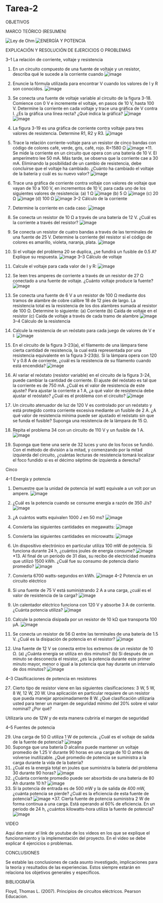 # Tarea-2

OBJETIVOS



MARCO TEÓRICO (RESUMEN)

![Ley de Ohm](https://user-images.githubusercontent.com/116812951/202546096-370a95d0-8d29-4438-90d2-80332e2c1d36.png)
![ENERGÍA Y POTENCIA](https://user-images.githubusercontent.com/116812951/202546175-66efc90e-e054-4fd3-a198-666238dcb00b.png)

EXPLICACIÓN Y RESOLUCIÓN DE EJERCICIOS O PROBLEMAS

3–1 La relación de corriente, voltaje y resistencia

1. En un circuito compuesto de una fuente de voltaje y un resistor, describa qué le sucede a la corriente cuando
![image](https://user-images.githubusercontent.com/116812951/202552341-e2a2805a-d33b-459b-943a-9591bf3d43c0.png)
3. Enuncie la fórmula utilizada para encontrar V cuando los valores de I y R son conocidos.
![image](https://user-images.githubusercontent.com/116812951/202552404-d59f33ae-0b4c-46b6-ade8-1d4efcdece6a.png)
5. Se conecta una fuente de voltaje variable al circuito de la figura 3-18. Comience con 0 V e incremente el voltaje, en pasos de 10 V, hasta 100 V. Determine la corriente en cada voltaje y trace una gráfica de V contra I. ¿Es la gráfica una línea recta? ¿Qué indica la gráfica?
![image](https://user-images.githubusercontent.com/116812951/202552488-9a2ee43d-e61e-4077-8772-62d14aeed67b.png)
![image](https://user-images.githubusercontent.com/116812951/202552514-7eb373b3-7dbc-4ced-8379-96a3a4878cdd.png)
7. La figura 3-19 es una gráfica de corriente contra voltaje para tres valores de resistencia. Determine R1, R2 y R3.
![image](https://user-images.githubusercontent.com/116812951/202552574-2dafba86-5bb2-49a6-8876-49397bbf2584.png)
9. Trace la relación corriente-voltaje para un resistor de cinco bandas con código de colores café, verde, gris, café, rojo.
R=1580 Ω
![image](https://user-images.githubusercontent.com/116812951/202552606-9735e305-9db9-4da6-8fc9-522f65d82410.png)
*11. Se mide la corriente en un circuito que opera con una batería de 10 V. El amperímetro lee 50 mA. Más tarde, se observa que la corriente cae a 30 mA. Eliminando la posibilidad de un cambio de resistencia, debe concluirse que el voltaje ha cambiado. ¿Cuánto ha cambiado el voltaje de la batería y cuál es su nuevo valor?
![image](https://user-images.githubusercontent.com/116812951/202552672-9f110893-560f-4525-938e-ff25eec24ee6.png)
13. Trace una gráfica de corriente contra voltaje con valores de voltaje que vayan de 10 a 100 V, en incrementos de 10 V, para cada uno de los siguientes valores de resistencia:
(a) 1 Ω
![image](https://user-images.githubusercontent.com/116812951/202552719-67d54e6a-d63b-4ff1-a406-6893455bfab0.png)
(b) 5 Ω
![image](https://user-images.githubusercontent.com/116812951/202552762-06c8eb70-1d2c-4e68-93bb-8fb53f569cd3.png)
(c) 20 Ω
![image](https://user-images.githubusercontent.com/116812951/202552810-426b84cd-3933-4ef2-a316-624df533e956.png)
(d) 100 Ω
![image](https://user-images.githubusercontent.com/116812951/202552853-eaf389c5-4949-4572-84c1-e6b19e11df8c.png)
3–2 Cálculo de la corriente

15. Determine la corriente en cada caso:
![image](https://user-images.githubusercontent.com/116812951/202552903-f097943b-4687-40f7-b95f-6fbca96df72e.png)
17. Se conecta un resistor de 10 Ω a través de una batería de 12 V. ¿Cuál es la corriente a través del resistor?
![image](https://user-images.githubusercontent.com/116812951/202552948-b5f51079-000d-4857-a888-e40afe0682b3.png)
19. Se conecta un resistor de cuatro bandas a través de las terminales de una fuente de 25 V. Determine la corriente del resistor si el código de colores es amarillo, violeta, naranja, plata.
![image](https://user-images.githubusercontent.com/116812951/202553017-dcb55f85-655a-419d-81b4-40da4251076e.png)
21. Si el voltaje del problema 20 se duplica, ¿se fundirá un fusible de 0.5 A? Explique su respuesta.
![image](https://user-images.githubusercontent.com/116812951/202553053-5f1ffe31-f228-45b7-ba91-64054f8d4f04.png)
3–3 Cálculo de voltaje

23. Calcule el voltaje para cada valor de I y R:
![image](https://user-images.githubusercontent.com/116812951/202553106-bb2479a5-1be8-4391-bdbf-880e61e5bf56.png)
25. Se leen tres amperes de corriente a través de un resistor de 27 Ω conectado a una fuente de voltaje. ¿Cuánto voltaje produce la fuente?
![image](https://user-images.githubusercontent.com/116812951/202553138-822a12f1-fa67-4fba-8baa-676889f62ec1.png)
27. Se conecta una fuente de 6 V a un resistor de 100 Ω mediante dos tramos de alambre de cobre calibre 18 de 12 pies de largo. La resistencia total es la resistencia de los dos alambres sumada al resistor de 100 Ω. Determine lo siguiente:
(a) Corriente
(b) Caída de voltaje en el resistor
(c) Caída de voltaje a través de cada tramo de alambre
![image](https://user-images.githubusercontent.com/116812951/202553180-d6fcdfbb-c3c2-4b8e-9b68-773583b3e189.png)
3–4 Cálculo de la resistencia

29. Calcule la resistencia de un reóstato para cada juego de valores de V e I:
![image](https://user-images.githubusercontent.com/116812951/202553220-bfe42bd3-90a9-402b-a454-cab86950aa4e.png)
31. En el circuito de la figura 3-23(a), el filamento de una lámpara tiene cierta cantidad de resistencia, la cual está representada por una resistencia equivalente en la figura 3-23(b). Si la lámpara opera con 120 V y 0.8 A de corriente, ¿cuál es la resistencia de su filamento cuando está encendida?
![image](https://user-images.githubusercontent.com/116812951/202553279-fe91ccab-f912-4784-b08e-8486f2ec204d.png)
33. Al variar el reóstato (resistor variable) en el circuito de la figura 3-24, puede cambiar la cantidad de corriente. El ajuste del reóstato es tal que la corriente es de 750 mA. ¿Cuál es el valor de resistencia de este ajuste? Para ajustar la corriente a 1 A, ¿a qué valor de resistencia debe ajustar el reóstato? ¿Cuál es el problema con el circuito?
![image](https://user-images.githubusercontent.com/116812951/202553358-b17e5f2c-6b6e-4bad-92f9-0666e56a8424.png)
34. Un circuito atenuador de luz de 120 V es controlado por un reóstato y está protegido contra corriente excesiva mediante un fusible de 2 A. ¿A qué valor de resistencia mínima puede ser ajustado el reóstato sin que se funda el fusible? Suponga una resistencia de la lámpara de 15 Ω.
35. Repita el problema 34 con un circuito de 110 V y un fusible de 1 A.
![image](https://user-images.githubusercontent.com/116812951/202553406-986eb3e9-4f14-45a5-99f5-c719f6b641f0.png)
37. Suponga que tiene una serie de 32 luces y uno de los focos se fundió. Con el método de división a la mitad, y comenzando por la mitad izquierda del circuito, ¿cuántas lecturas de resistencia tomará localizar el foco fundido si es el décimo séptimo de izquierda a derecha?

Cinco

4–1 Energía y potencia

1. Demuestre que la unidad de potencia (el watt) equivale a un volt por un ampere.
![image](https://user-images.githubusercontent.com/116812951/202553508-1ea7e247-f264-444b-9c21-124730cfd4a8.png)
3. ¿Cuál es la potencia cuando se consume energía a razón de 350 J/s?
![image](https://user-images.githubusercontent.com/116812951/202553540-362ca668-8aa5-49e8-9f12-d05facddaf39.png)
5. ¿A cuántos watts equivalen 1000 J en 50 ms?
![image](https://user-images.githubusercontent.com/116812951/202553577-5f33c71f-bb6f-49f4-8871-ee7b994c99e8.png)
7. Convierta las siguientes cantidades en megawatts:
![image](https://user-images.githubusercontent.com/116812951/202553604-c4c0ce14-098f-401c-a6e7-2c417b7418b5.png)
9. Convierta las siguientes cantidades en microwatts:
![image](https://user-images.githubusercontent.com/116812951/202553653-e442986b-c3cf-4b98-955a-08503a7e55f2.png)
11. Un dispositivo electrónico en particular utiliza 100 mW de potencia. Si funciona durante 24 h, ¿cuántos joules de energía consume?
![image](https://user-images.githubusercontent.com/116812951/202553689-05d82536-7b68-4af1-838f-74b80a50e537.png)
*13. Al final de un periodo de 31 días, su recibo de electricidad muestra que utilizó 1500 kWh. ¿Cuál fue su consumo de potencia diario promedio?
![image](https://user-images.githubusercontent.com/116812951/202553799-b703d562-18f8-4f27-a72f-949492421df9.png)
15. Convierta 6700 watts-segundos en kWh.
![image](https://user-images.githubusercontent.com/116812951/202553847-07cc2e93-b147-4140-9dec-b954c62adc50.png)
4–2 Potencia en un circuito eléctrico

17. Si una fuente de 75 V está suministrando 2 A a una carga, ¿cuál es el valor de resistencia de la carga?
![image](https://user-images.githubusercontent.com/116812951/202553900-a09766e0-102d-452b-a739-e2fbfe480e28.png)
19. Un calentador eléctrico funciona con 120 V y absorbe 3 A de corriente. ¿Cuánta potencia utiliza?
![image](https://user-images.githubusercontent.com/116812951/202553934-086224ae-1fec-4922-847b-85e67996758d.png)
21. Calcule la potencia disipada por un resistor de 10 kΩ que transporta 100 µA.
![image](https://user-images.githubusercontent.com/116812951/202553976-97f61085-d7d2-403a-a636-4758fdb8c572.png)
23. Se conecta un resistor de 56 Ω entre las terminales de una batería de 1.5 V. ¿Cuál es la disipación de potencia en el resistor?
![image](https://user-images.githubusercontent.com/116812951/202554027-e18ac294-5d28-4fe0-8c0e-72d6d25f6a6d.png)
25. Una fuente de 12 V se conecta entre los extremos de un resistor de 10 Ω. 
(a) ¿Cuánta energía se utiliza en dos minutos? 
(b) Si después de un minuto se desconecta el resistor, ¿es la potencia durante este primer minuto mayor, menor o igual a la potencia que hay durante un intervalo de dos minutos?
![image](https://user-images.githubusercontent.com/116812951/202554114-1ec7867b-d5e6-404e-8c53-a4910cc88e6f.png)

4–3 Clasificaciones de potencia en resistores

27. Cierto tipo de resistor viene en las siguientes clasificaciones: 3 W, 5 W, 8 W, 12 W, 20 W. Una aplicación en particular requiere de un resistor que pueda manejar aproximadamente 8 W. ¿Qué clasificación utilizaría usted para tener un margen de seguridad mínimo del 20% sobre el valor nominal? ¿Por qué?

Utilizaría uno de 12W y de esta manera cubriría el margen de seguridad

4–5 Fuentes de potencia

29. Una carga de 50 Ω utiliza 1 W de potencia. ¿Cuál es el voltaje de salida de la fuente de potencia?
![image](https://user-images.githubusercontent.com/116812951/202554209-a29ffe5a-6e0f-4b78-966d-86c95b84e46a.png)
30. Suponga que una batería D alcalina puede mantener un voltaje promedio de 1.25 V durante 90 horas en una carga de 10 Ω antes de volverse inutilizable. ¿Qué promedio de potencia se suministra a la carga durante la vida de la batería?
31. ¿Cuál es la energía total en joules que suministra la batería del problema 30 durante 90 horas?
![image](https://user-images.githubusercontent.com/116812951/202554250-46eba4b5-13b7-4a74-ba62-60351cf14f56.png)
33. ¿Cuánta corriente promedio puede ser absorbida de una batería de 80 Ah durante 10 h?
![image](https://user-images.githubusercontent.com/116812951/202554303-94f4d775-af55-4064-856d-aef938bf8615.png)
35. Si la potencia de entrada es de 500 mW y la de salida de 400 mW, ¿cuánta potencia se pierde? ¿Cuál es la eficiencia de esta fuente de potencia?
![image](https://user-images.githubusercontent.com/116812951/202554366-eb8dd5b1-2530-48d0-a53f-3044e63f5e87.png)
*37. Cierta fuente de potencia suministra 2 W de forma continua a una carga. Está operando al 60% de eficiencia. En un periodo de 24 h, ¿cuántos kilowatts-hora utiliza la fuente de potencia?
![image](https://user-images.githubusercontent.com/116812951/202554437-eee2d62d-bea9-4957-a1ef-4d8094db16ba.png)


VIDEO

Aqui den estar el link de youtube de los videos en los que se explique el funcionamiento y la implementación del proyecto. En el video se debe explicar 4 ejercicios o problemas.

CONCLUSIONES

Se estable las conclusiones de cada asunto investigado, implicaciones para la teoría y resultados de las experiencias. Estos siempre estarán en relaciona los objetivos generales y específicos.

BIBLIOGRAFÍA

Floyd, Thomas L. (2007). Principios de circuitos eléctricos. Pearson Educacion.
